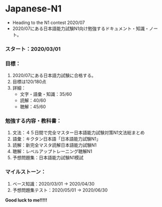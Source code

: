 # Japanese-N1 
- Heading to the N1 contest 2020/07
- 2020/07にある日本語能力試験N1向け勉強するドキュメント・知識・ノート。

### スタート：2020/03/01

### 目標：
1. 2020/07にある日本語力試験に合格する。
2. 目標は120/180点
3. 詳細：
   - 文字・語彙・知識：35/60
   - 読解：40/60
   - 聴解：45/60

### 勉強する内容・教科書：
1. 文法：４５日間で完全マスター日本語能力試験対策N1文法総まとめ
2. 語彙：キクタン日本語「日本語能力試験N1」
3. 読解：新完全マスタ読解日本語能力試験N1
4. 聴解：レベルアップトレーニング聴解N1
5. 予想問題集：日本語能力試験N1模試

### マイルストーン：
1. ベース知識：2020/03/01 -> 2020/04/30
2. 予想問題集テスト：2020/05/01 -> 2020/06/30

**Good luck to me!!!!!**
